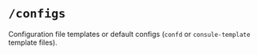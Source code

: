 # `/configs`

Configuration file templates or default configs (`confd` or `consule-template` template files).
